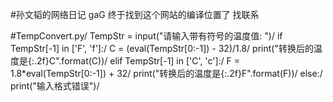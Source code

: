 #孙文韬的网络日记
gaG
终于找到这个网站的编译位置了 找联系

#TempConvert.py/
TempStr = input("请输入带有符号的温度值: ")/
if TempStr[-1] in ['F', 'f']:/
    C = (eval(TempStr[0:-1]) - 32)/1.8/
    print("转换后的温度是{:.2f}C".format(C))/
elif TempStr[-1] in ['C', 'c']:/
    F = 1.8*eval(TempStr[0:-1]) + 32/
    print("转换后的温度是{:.2f}F".format(F))/
else:/
    print("输入格式错误")/
